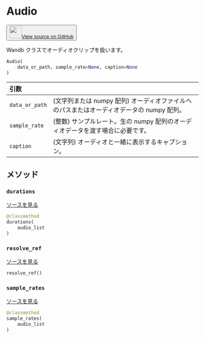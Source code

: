 
# Audio

<p><button style={{display: 'flex', alignItems: 'center', backgroundColor: 'white', border: '1px solid #ddd', padding: '10px', borderRadius: '6px', cursor: 'pointer', boxShadow: '0 2px 3px rgba(0,0,0,0.1)', transition: 'all 0.3s'}}><a href='https://www.github.com/wandb/wandb/tree/v0.17.1/wandb/data_types.py#L982-L1126' style={{fontSize: '1.2em', display: 'flex', alignItems: 'center'}}><img src='https://github.githubassets.com/images/modules/logos_page/GitHub-Mark.png' height='32px' width='32px' style={{marginRight: '10px'}}/>View source on GitHub</a></button></p>

Wandb クラスでオーディオクリップを扱います。

```python
Audio(
    data_or_path, sample_rate=None, caption=None
)
```

| 引数 |  |
| :--- | :--- |
|  `data_or_path` |  (文字列または numpy 配列) オーディオファイルへのパスまたはオーディオデータの numpy 配列。 |
|  `sample_rate` |  (整数) サンプルレート。生の numpy 配列のオーディオデータを渡す場合に必要です。 |
|  `caption` |  (文字列) オーディオと一緒に表示するキャプション。 |

## メソッド

### `durations`

[ソースを見る](https://www.github.com/wandb/wandb/tree/v0.17.1/wandb/data_types.py#L1084-L1086)

```python
@classmethod
durations(
    audio_list
)
```

### `resolve_ref`

[ソースを見る](https://www.github.com/wandb/wandb/tree/v0.17.1/wandb/data_types.py#L1100-L1112)

```python
resolve_ref()
```

### `sample_rates`

[ソースを見る](https://www.github.com/wandb/wandb/tree/v0.17.1/wandb/data_types.py#L1088-L1090)

```python
@classmethod
sample_rates(
    audio_list
)
```